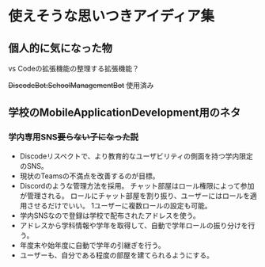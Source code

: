 # 使えそうな思いつきアイディア集

## 個人的に気になった物

vs Codeの拡張機能の整理する拡張機能？

~~DiscodeBot:SchoolManagementBot~~ 使用済み

## 学校のMobileApplicationDevelopment用のネタ

### 学内専用SNS~~要らない子になった説~~

- Discodeリスペクトで、より教育的なユーザビリティの側面を持つ学内限定のSNS。
- 現状のTeamsの不満点を改善するのが目標。
- Discordのような管理方法を採用。
チャット部屋はロール権限によって参加が管理される。
ロールにチャット部屋を割り振り、ユーザーにはロールを適用させるだけでいい。
1ユーザーに複数ロールの設定も可能。
- 学内SNSなので登録は学校で配布されたアドレスを使う。
- アドレスから学科情報や学年を取得して、自動で学年ロールの振り分けを行う。
- 年度末や始年度に自動で学年の引継ぎを行う。
- ユーザーも、自分である程度の部屋を建てられるようにする。
